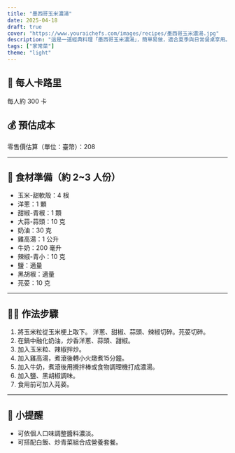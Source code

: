 ```yaml
---
title: "墨西哥玉米濃湯"
date: 2025-04-18
draft: true
cover: "https://www.youraichefs.com/images/recipes/墨西哥玉米濃湯.jpg"
description: "這是一道經典料理「墨西哥玉米濃湯」，簡單易做，適合夏季與日常餐桌享用。"
tags: ["家常菜"]
theme: "light"
---
```


## 🥄 每人卡路里  
每人約 300 卡

## 💰 預估成本  
零售價估算（單位：臺幣）：208

---

## 🧾 食材準備（約 2~3 人份）

- 玉米-甜軟殼：4 根
- 洋蔥：1 顆
- 甜椒-青椒：1 顆
- 大蒜-蒜頭：10 克
- 奶油：30 克
- 雞高湯：1 公升
- 牛奶：200 毫升
- 辣椒-青小：10 克
- 鹽：適量 
- 黑胡椒：適量 
- 芫荽：10 克

---

## 👩‍🍳 作法步驟

1. 將玉米粒從玉米梗上取下。 洋蔥、甜椒、蒜頭、辣椒切碎。芫荽切碎。
2. 在鍋中融化奶油，炒香洋蔥、蒜頭、甜椒。
3. 加入玉米粒、辣椒拌炒。
4. 加入雞高湯，煮滾後轉小火燉煮15分鐘。
5. 加入牛奶，煮滾後用攪拌棒或食物調理機打成濃湯。
6. 加入鹽、黑胡椒調味。
7. 食用前可加入芫荽。

---

## 📝 小提醒

- 可依個人口味調整醬料濃淡。
- 可搭配白飯、炒青菜組合成營養套餐。
